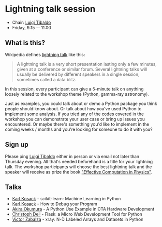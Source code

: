 # Lightning talk session

* Chair: [Luigi Tibaldo](https://github.com/tibaldo)
* Friday, 9:15 -- 11:00

## What is this?

Wikipedia defines [lightning talk](https://en.wikipedia.org/wiki/Lightning_talk) like this:

> A lightning talk is a very short presentation lasting only a few minutes,
> given at a conference or similar forum.
> Several lightning talks will usually be delivered by different speakers
> in a single session, sometimes called a data blitz.

In this session, every participant can give a 5-minute talk on
anything loosely
related to the workshop theme (Python, gamma-ray astronomy).

Just as examples, you could talk about or demo a Python package you think
people should know about. Or talk about how you've used Python to implement
some analysis. If you tried any of the codes covered in the workshop
you can demonstrate your user case or bring up issues you encountered. Or maybe there's something you'd like to implement in the
coming weeks / months and you're looking for someone to do it with you?

## Sign up

Please ping  <a href="mailto:luigi.tibaldo@mpi-hd.mpg.de">Luigi
Tibaldo</a> either in
person or via email not later than Thursday evening.
All that's needed beforehand is a title for your lightning talk.
The workshop participants will choose the best lightning talk and the
speaker will receive as prize the book ["Effective Computation in Physics"](http://shop.oreilly.com/product/0636920033424.do).

## Talks

* <a href="https://github.com/kosack">Karl Kosack</a> - scikit-learn: Machine Learning in Python
* <a href="https://github.com/kosack">Karl Kosack</a> - How to Debug your Program
* <a href="https://github.com/akira-okumura">Akira Okumura</a> - A Python Use Example in CTA Hardware Development
* <a href="https://github.com/cdeil">Christoph Deil</a> - Flask: a Micro Web Development Tool for Python
* <a href="https://github.com/zblz">Victor Zabalza</a> - xray: N-D Labeled Arrays and Datasets in Python
